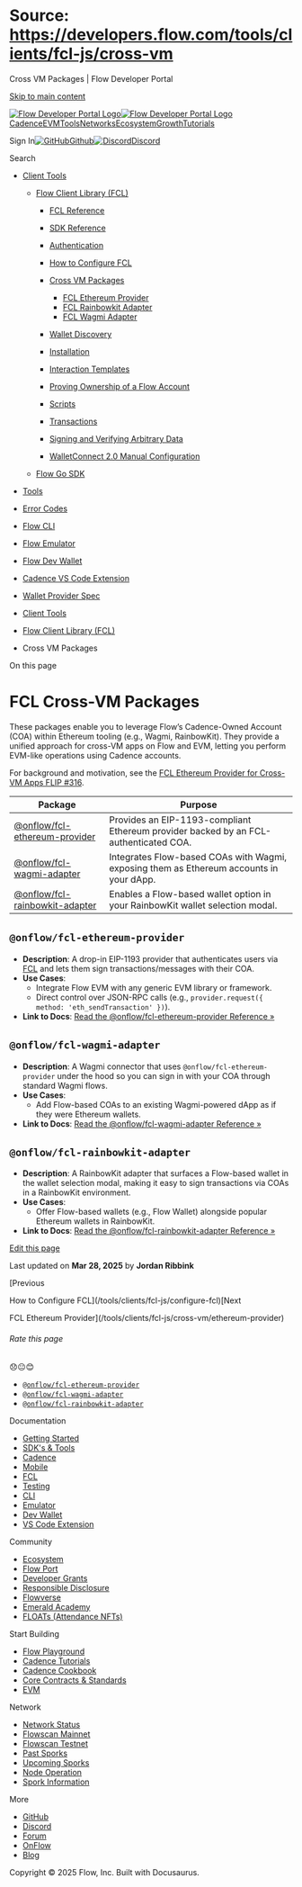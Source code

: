 # Source: https://developers.flow.com/tools/clients/fcl-js/cross-vm

Cross VM Packages | Flow Developer Portal



[Skip to main content](#__docusaurus_skipToContent_fallback)

[![Flow Developer Portal Logo](/img/flow-docs-logo-dark.png)![Flow Developer Portal Logo](/img/flow-docs-logo-light.png)](/)[Cadence](/build/flow)[EVM](/evm/about)[Tools](/tools/clients)[Networks](/networks/flow-networks)[Ecosystem](/ecosystem)[Growth](/growth)[Tutorials](/tutorials)

Sign In[![GitHub]()Github](https://github.com/onflow)[![Discord]()Discord](https://discord.gg/flow)

Search

* [Client Tools](/tools/clients)

  + [Flow Client Library (FCL)](/tools/clients/fcl-js)

    - [FCL Reference](/tools/clients/fcl-js/api)
    - [SDK Reference](/tools/clients/fcl-js/sdk-guidelines)
    - [Authentication](/tools/clients/fcl-js/authentication)
    - [How to Configure FCL](/tools/clients/fcl-js/configure-fcl)
    - [Cross VM Packages](/tools/clients/fcl-js/cross-vm)

      * [FCL Ethereum Provider](/tools/clients/fcl-js/cross-vm/ethereum-provider)
      * [FCL Rainbowkit Adapter](/tools/clients/fcl-js/cross-vm/rainbowkit-adapter)
      * [FCL Wagmi Adapter](/tools/clients/fcl-js/cross-vm/wagmi-adapter)
    - [Wallet Discovery](/tools/clients/fcl-js/discovery)
    - [Installation](/tools/clients/fcl-js/installation)
    - [Interaction Templates](/tools/clients/fcl-js/interaction-templates)
    - [Proving Ownership of a Flow Account](/tools/clients/fcl-js/proving-authentication)
    - [Scripts](/tools/clients/fcl-js/scripts)
    - [Transactions](/tools/clients/fcl-js/transactions)
    - [Signing and Verifying Arbitrary Data](/tools/clients/fcl-js/user-signatures)
    - [WalletConnect 2.0 Manual Configuration](/tools/clients/fcl-js/wallet-connect)
  + [Flow Go SDK](/tools/clients/flow-go-sdk)
* [Tools](/tools)
* [Error Codes](/tools/error-codes)
* [Flow CLI](/tools/flow-cli)
* [Flow Emulator](/tools/emulator)
* [Flow Dev Wallet](/tools/flow-dev-wallet)
* [Cadence VS Code Extension](/tools/vscode-extension)
* [Wallet Provider Spec](/tools/wallet-provider-spec)

* [Client Tools](/tools/clients)
* [Flow Client Library (FCL)](/tools/clients/fcl-js)
* Cross VM Packages

On this page

# FCL Cross-VM Packages

These packages enable you to leverage Flow’s Cadence-Owned Account (COA) within Ethereum tooling (e.g., Wagmi, RainbowKit). They provide a unified approach for cross-VM apps on Flow and EVM, letting you perform EVM-like operations using Cadence accounts.

For background and motivation, see the [FCL Ethereum Provider for Cross-VM Apps FLIP #316](https://github.com/onflow/flips/blob/c0fe9b71a9afb85fe70a69cf7c0870b5d327e679/application/20241223-fcl-ethereum-provider.md).

| Package | Purpose |
| --- | --- |
| [@onflow/fcl-ethereum-provider](#onflowfcl-ethereum-provider) | Provides an EIP-1193-compliant Ethereum provider backed by an FCL-authenticated COA. |
| [@onflow/fcl-wagmi-adapter](#onflowfcl-wagmi-adapter) | Integrates Flow-based COAs with Wagmi, exposing them as Ethereum accounts in your dApp. |
| [@onflow/fcl-rainbowkit-adapter](#onflowfcl-rainbowkit-adapter) | Enables a Flow-based wallet option in your RainbowKit wallet selection modal. |

## `@onflow/fcl-ethereum-provider`[​](#onflowfcl-ethereum-provider "Direct link to onflowfcl-ethereum-provider")

* **Description**: A drop-in EIP-1193 provider that authenticates users via [FCL](https://developers.flow.com/) and lets them sign transactions/messages with their COA.
* **Use Cases**:
  + Integrate Flow EVM with any generic EVM library or framework.
  + Direct control over JSON-RPC calls (e.g., `provider.request({ method: 'eth_sendTransaction' })`).
* **Link to Docs**: [Read the @onflow/fcl-ethereum-provider Reference »](/tools/clients/fcl-js/cross-vm/ethereum-provider)

## `@onflow/fcl-wagmi-adapter`[​](#onflowfcl-wagmi-adapter "Direct link to onflowfcl-wagmi-adapter")

* **Description**: A Wagmi connector that uses `@onflow/fcl-ethereum-provider` under the hood so you can sign in with your COA through standard Wagmi flows.
* **Use Cases**:
  + Add Flow-based COAs to an existing Wagmi-powered dApp as if they were Ethereum wallets.
* **Link to Docs**: [Read the @onflow/fcl-wagmi-adapter Reference »](/tools/clients/fcl-js/cross-vm/wagmi-adapter)

## `@onflow/fcl-rainbowkit-adapter`[​](#onflowfcl-rainbowkit-adapter "Direct link to onflowfcl-rainbowkit-adapter")

* **Description**: A RainbowKit adapter that surfaces a Flow-based wallet in the wallet selection modal, making it easy to sign transactions via COAs in a RainbowKit environment.
* **Use Cases**:
  + Offer Flow-based wallets (e.g., Flow Wallet) alongside popular Ethereum wallets in RainbowKit.
* **Link to Docs**: [Read the @onflow/fcl-rainbowkit-adapter Reference »](/tools/clients/fcl-js/cross-vm/rainbowkit-adapter)

[Edit this page](https://github.com/onflow/docs/tree/main/docs/tools/clients/fcl-js/cross-vm/index.md)

Last updated on **Mar 28, 2025** by **Jordan Ribbink**

[Previous

How to Configure FCL](/tools/clients/fcl-js/configure-fcl)[Next

FCL Ethereum Provider](/tools/clients/fcl-js/cross-vm/ethereum-provider)

###### Rate this page

😞😐😊

* [`@onflow/fcl-ethereum-provider`](#onflowfcl-ethereum-provider)
* [`@onflow/fcl-wagmi-adapter`](#onflowfcl-wagmi-adapter)
* [`@onflow/fcl-rainbowkit-adapter`](#onflowfcl-rainbowkit-adapter)

Documentation

* [Getting Started](/build/getting-started/contract-interaction)
* [SDK's & Tools](/tools)
* [Cadence](https://cadence-lang.org/docs/)
* [Mobile](/build/guides/mobile/overview)
* [FCL](/tools/clients/fcl-js)
* [Testing](/build/smart-contracts/testing)
* [CLI](/tools/flow-cli)
* [Emulator](/tools/emulator)
* [Dev Wallet](https://github.com/onflow/fcl-dev-wallet)
* [VS Code Extension](/tools/vscode-extension)

Community

* [Ecosystem](/ecosystem)
* [Flow Port](https://port.onflow.org/)
* [Developer Grants](https://github.com/onflow/developer-grants)
* [Responsible Disclosure](https://flow.com/flow-responsible-disclosure)
* [Flowverse](https://www.flowverse.co/)
* [Emerald Academy](https://academy.ecdao.org/)
* [FLOATs (Attendance NFTs)](https://floats.city/)

Start Building

* [Flow Playground](https://play.flow.com/)
* [Cadence Tutorials](https://cadence-lang.org/docs/tutorial/first-steps)
* [Cadence Cookbook](https://open-cadence.onflow.org)
* [Core Contracts & Standards](/build/core-contracts)
* [EVM](/evm/about)

Network

* [Network Status](https://status.onflow.org/)
* [Flowscan Mainnet](https://flowdscan.io/)
* [Flowscan Testnet](https://testnet.flowscan.io/)
* [Past Sporks](/networks/node-ops/node-operation/past-sporks)
* [Upcoming Sporks](/networks/node-ops/node-operation/upcoming-sporks)
* [Node Operation](/networks/node-ops)
* [Spork Information](/networks/node-ops/node-operation/spork)

More

* [GitHub](https://github.com/onflow)
* [Discord](https://discord.gg/flow)
* [Forum](https://forum.onflow.org/)
* [OnFlow](https://onflow.org/)
* [Blog](https://flow.com/blog)

Copyright © 2025 Flow, Inc. Built with Docusaurus.